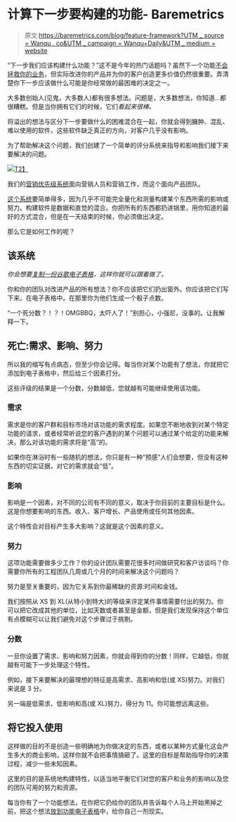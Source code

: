 # 计算下一步要构建的功能- Baremetrics

> 原文:[https://baremetrics.com/blog/feature-framework?UTM _ source = Wanqu . co&UTM _ campaign = Wanqu+Daily&UTM _ medium = website](https://baremetrics.com/blog/feature-framework?utm_source=wanqu.co&utm_campaign=Wanqu+Daily&utm_medium=website)

“下一步我们应该构建什么功能？”这不是今年的热门话题吗？虽然下一个功能[不会拯救你的业务](https://baremetrics.com/blog/new-features-will-not-save-your-business)，但实际改进你的产品并为你的客户创造更多价值仍然很重要。弄清楚你下一步应该做什么可能是你经常做的最困难的决定之一。

大多数创始人(见鬼，大多数人)都有很多想法。问题是，大多数想法，你知道…都很糟糕。但是当你拥有它们的时候，它们*看起来很棒。*

将溢出的想法与区分下一步要做什么的困难混合在一起，你就会得到臃肿、混乱、难以使用的软件，这些软件缺乏真正的方向，对客户几乎没有影响。

为了帮助解决这个问题，我们创建了一个简单的评分系统来指导和影响我们接下来要解决的问题。

[![](../Images/e6a87401cdff40d46aed6a8925b82880.png)T2】](https://docs.google.com/spreadsheets/d/1BXuFcn-M2E6Mbz7DxKDB3SsCWlXS036wxR89s6I8qC0/edit?usp=sharing)

我们的[营销优先级系统](https://baremetrics.com/blog/marketing-idea-scoring-system)面向营销人员和营销工作，而这个面向产品团队。

[这个系统](https://docs.google.com/spreadsheets/d/1BXuFcn-M2E6Mbz7DxKDB3SsCWlXS036wxR89s6I8qC0/edit?usp=sharing)要简单得多，因为几乎不可能完全量化和测量构建某个东西所需的影响或努力。构建软件是数据和直觉的混合。你把所有的东西都扔进锅里，用你知道的最好的方式混合，但是在一天结束的时候，你必须做出决定。

那么它是如何工作的呢？

## 该系统

*你会想要[复制一份谷歌电子表格](https://docs.google.com/spreadsheets/d/1BXuFcn-M2E6Mbz7DxKDB3SsCWlXS036wxR89s6I8qC0/edit?usp=sharing)，这样你就可以跟着做了。*

你和你的团队对改进产品的所有想法？你不应该把它们扔出窗外。你应该把它们写下来。在电子表格中。在那里你为他们生成一个骰子点数。

“一个死分数？！？！OMGBBQ，太吓人了！”别担心，小强尼，没事的。让我解释一下。

## 死亡:需求、影响、努力

所以我的缩写有点病态，但至少你会记得。每当你对某个功能有了想法，你就把它添加到电子表格中，然后给三个因素打分。

这些评级的结果是一个分数，分数越低，您就越有可能继续使用该功能。

### 需求

需求是你的客户群和目标市场对该功能的需求程度。如果您不断地收到对某个特定功能的请求，或者经常听说您的客户遇到的某个问题可以通过某个给定的功能来解决，那么对该功能的需求将是“高”的。

如果你在淋浴时有一些随机的想法，你只是有一种“预感”人们会想要，但没有这种东西的切实证据，对它的需求就会“低”。

### 影响

影响是一个因素，对不同的公司有不同的意义，取决于你目前的主要目标是什么。这是你想要影响的东西。收入、客户增长、产品使用或任何其他因素。

这个特性会对目标产生多大影响？这就是这个因素的意义。

### 努力

这项功能需要做多少工作？你的设计团队需要花很多时间做研究和客户访谈吗？你需要你所有的工程团队几周或几个月的时间来解决这个问题吗？

努力是至关重要的，因为它关系到你最稀缺的资源:时间和金钱。

我们按照从 XS 到 XL(从特小到特大)的等级来评定某件事情需要付出的努力。你可以把它改成其他的单位，比如天数或者甚至是金额，但是我们发现保持这个单位有点模糊可以让我们避免对这个步骤过于挑剔。

### 分数

一旦你设置了需求、影响和努力因素，你就会得到你的分数！同样，它越低，你就越有可能下一步处理这个特性。

例如，接下来要解决的最理想的特征是高需求、高影响和低(或 XS)努力。对我们来说是 3 分。

另一端是低需求、低影响和高(或 XL)努力，得分为 11。你可能想远离这些。

## 将它投入使用

这样做的目的不是创造一些明确地为你做决定的东西，或者以某种方式量化这会产生多大的商业影响，这样你就不会把事情搞砸了。这里的目标是帮助指导你的决策过程，减少一些未知因素。

这里的目的是系统地构建特性，以适当地平衡它们对您的客户和业务的影响以及您的团队可用的努力和资源。

每当你有了一个功能想法，在你把它扔给你的团队并告诉每个人马上开始黑掉之前，把这个想法[放到功能电子表格](https://docs.google.com/spreadsheets/d/1BXuFcn-M2E6Mbz7DxKDB3SsCWlXS036wxR89s6I8qC0/edit?usp=sharing)中，给你自己一剂现实。